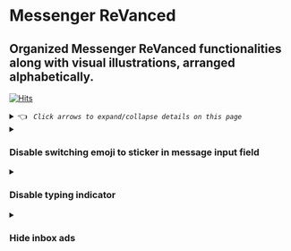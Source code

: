 # Messenger ReVanced


## Organized Messenger ReVanced functionalities along with visual illustrations, arranged alphabetically.

[![Hits](https://hits.sh/github.com/kazimmt/rvx-features/messenger/hits.svg)](https://hits.sh/github.com/kazimmt/rvx-features/messenger/hits/)

<details><summary> 👈 <code><i> Click arrows to expand/collapse details on this page </i></code></summary></details>

<details>
<summary>

### Disable switching emoji to sticker in message input field
</summary>

>Disable switching emoji to sticker in message input field

![](../assets/messenger/Disable-switching-emoji-to-sticker-in-message-input-field.jpg)
</details>

<details>
<summary>

### Disable typing indicator
</summary>

>Disables the indicator while typing a message

![](../assets/messenger/Disable-typing-indicator.jpg)
</details>

<details>
<summary>

### Hide inbox ads
</summary>

>Hides ads in messenger inbox

![](../assets/messenger/Hide-inbox-ads.jpg)
</details>
